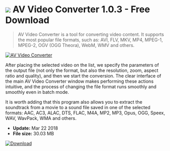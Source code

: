 # ![](https://cdn.softexe.net/static/icon/win.gif) AV Video Converter 1.0.3 - Free Download

> AV Video Converter is a tool for converting video content. It supports the most popular file formats, such as: AVI, FLV, MKV, MP4, MPEG-1, MPEG-2, OGV (OGG Theora), WebM, WMV and others.

[![AV Video Converter](https://gallery.dpcdn.pl/imgc/Tools/81306/g_-_420x350_1.5_-_xf7be7629-bb04-4514-b03c-b98a90dc4f88.jpg)](https://softexe.net/win/multimedia/video/av-video-converter:pRebp.html)

After placing the selected video on the list, we specify the parameters of the output file (not only the format, but also the resolution, zoom, aspect ratio and quality), and then we start the conversion. The clear interface of the main AV Video Converter window makes performing these actions intuitive, and the process of changing the file format runs smoothly and smoothly even in batch mode.
 
 It is worth adding that this program also allows you to extract the soundtrack from a movie to a sound file saved in one of the selected formats: AAC, AC3, ALAC, DTS, FLAC, M4A, MP2, MP3, Opus, OGG, Speex, WAV, WavPack, WMA and others.


- **Update:** Mar 22 2018
- **File size:** 30.03 MB

[![Download](https://cdn.softexe.net/static/img/download.png)](https://softexe.net/win/multimedia/video/av-video-converter:pRebp.html)

